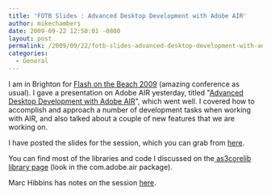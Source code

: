 ```yaml
---
title: 'FOTB Slides : Advanced Desktop Development with Adobe AIR'
author: mikechambers
date: 2009-09-22 12:50:01 -0800
layout: post
permalink: /2009/09/22/fotb-slides-advanced-desktop-development-with-adobe-air/
categories:
  - General
---
```



I am in Brighton for [Flash on the Beach 2009][1] (amazing conference as usual). I gave a presentation on Adobe AIR yesterday, titled "[Advanced Desktop Development with Adobe AIR][2]", which went well. I covered how to accomplish and approach a number of development tasks when working with AIR, and also talked about a couple of new features that we are working on.

I have posted the slides for the session, which you can grab from [here][2].

You can find most of the libraries and code I discussed on the[ as3corelib library page][3] (look in the com.adobe.air package).

Marc Hibbins has notes on the session [here][4].

 [1]: http://www.flashonthebeach.com/
 [2]: /blog/files/presentations/fotb2009/advanced_desktop_development.pdf
 [3]: http://code.google.com/p/as3corelib/
 [4]: http://blog.marchibbins.com/2009/09/22/the-beach/